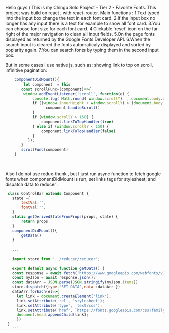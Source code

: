 
Hello guys ) This is my Chingu Solo Project - Tier 2 - Favorite Fonts. This project was build on react , with react-router. 
Main functions :
1.Text typed into the input box change the  text in each font card.
2.If the input box no longer has any input there is a text for example to show all font card.
3.You can choose font size for each font card.
4.Clickable 'reset' icon on the far right of the major navigation to clean all input fields.
5.On the page fonts displayed  as returned by the Google Fonts Developer API.
6.When the search input is cleared  the fonts  automaticaly displayed and sorted by poplarity again.
7.You can search fonts by typing them in the second input box.

But in some cases I use native js, such as: showing link to top on scroll, infinitive pagination:
```javascript
    componentDidMount(){
        let component  = this                                                      
       const scrollFunc=(component)=>{ 
        window.addEventListener('scroll', function(e) {
            console.log( Math.round( window.scrollY)  , document.body.offsetHeight);
            if ((window.innerHeight + window.scrollY) > (document.body.offsetHeight-10) ){
                  component.handleScroll()
            }
            if (window.scrollY > 150) {
                component.linkToTopHandler(true)
            } else if (window.scrollY < 150) {
                component.linkToTopHandler(false)
            }
          });
       }
       scrollFunc(component)
    }
    
   
```
 Also I do not use redux-thunk , but I just run async function to fetch google fonts when componentDidMount is run, set links tags for stylesheet, and dispatch data to reducer :

 ```javascript
  class ControlBar extends Component {
    state ={
        textVal:'',
        fontVal:'',
    }
    static getDerivedStateFromProps(props, state) {
        return props
    }
    componentDidMount(){
        getData()
    }
    
    ...
    
    import store from '../reducer/reducer';
    
    export default async function getData() {
    const response = await fetch('https://www.googleapis.com/webfonts/v1/webfonts?key=AIzaSyBHugCJVSIcLu-Pc2EYMQ78Tuky2mCWWng&sort=popularity')
    const myJson = await response.json();
    const dataArr = JSON.parse(JSON.stringify(myJson.items))
    store.dispatch({type:'SET-DATA',data :dataArr })
    dataArr.forEach(el=>{
      let link = document.createElement('link');
      link.setAttribute('rel', 'stylesheet');
      link.setAttribute('type', 'text/css');
      link.setAttribute('href', `https://fonts.googleapis.com/css?family=${el.family}&display=swap` );
      document.head.appendChild(link);
      })
  }
    ```
